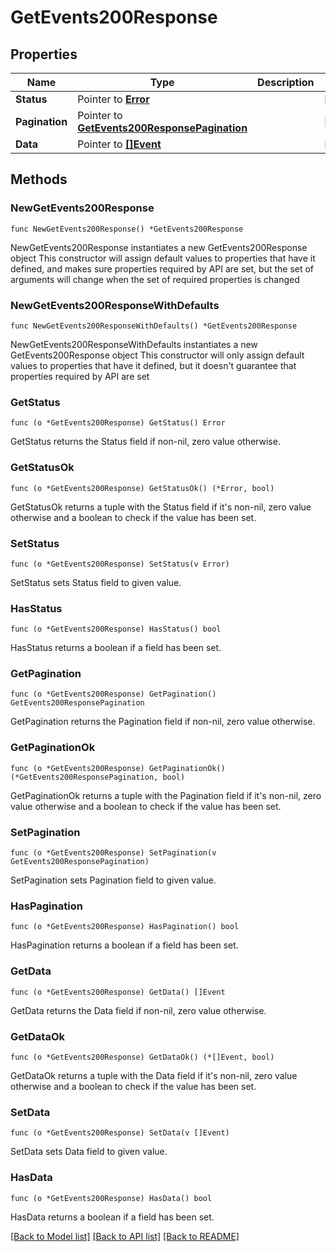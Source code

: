 # GetEvents200Response

## Properties

Name | Type | Description | Notes
------------ | ------------- | ------------- | -------------
**Status** | Pointer to [**Error**](Error.md) |  | [optional] 
**Pagination** | Pointer to [**GetEvents200ResponsePagination**](GetEvents200ResponsePagination.md) |  | [optional] 
**Data** | Pointer to [**[]Event**](Event.md) |  | [optional] 

## Methods

### NewGetEvents200Response

`func NewGetEvents200Response() *GetEvents200Response`

NewGetEvents200Response instantiates a new GetEvents200Response object
This constructor will assign default values to properties that have it defined,
and makes sure properties required by API are set, but the set of arguments
will change when the set of required properties is changed

### NewGetEvents200ResponseWithDefaults

`func NewGetEvents200ResponseWithDefaults() *GetEvents200Response`

NewGetEvents200ResponseWithDefaults instantiates a new GetEvents200Response object
This constructor will only assign default values to properties that have it defined,
but it doesn't guarantee that properties required by API are set

### GetStatus

`func (o *GetEvents200Response) GetStatus() Error`

GetStatus returns the Status field if non-nil, zero value otherwise.

### GetStatusOk

`func (o *GetEvents200Response) GetStatusOk() (*Error, bool)`

GetStatusOk returns a tuple with the Status field if it's non-nil, zero value otherwise
and a boolean to check if the value has been set.

### SetStatus

`func (o *GetEvents200Response) SetStatus(v Error)`

SetStatus sets Status field to given value.

### HasStatus

`func (o *GetEvents200Response) HasStatus() bool`

HasStatus returns a boolean if a field has been set.

### GetPagination

`func (o *GetEvents200Response) GetPagination() GetEvents200ResponsePagination`

GetPagination returns the Pagination field if non-nil, zero value otherwise.

### GetPaginationOk

`func (o *GetEvents200Response) GetPaginationOk() (*GetEvents200ResponsePagination, bool)`

GetPaginationOk returns a tuple with the Pagination field if it's non-nil, zero value otherwise
and a boolean to check if the value has been set.

### SetPagination

`func (o *GetEvents200Response) SetPagination(v GetEvents200ResponsePagination)`

SetPagination sets Pagination field to given value.

### HasPagination

`func (o *GetEvents200Response) HasPagination() bool`

HasPagination returns a boolean if a field has been set.

### GetData

`func (o *GetEvents200Response) GetData() []Event`

GetData returns the Data field if non-nil, zero value otherwise.

### GetDataOk

`func (o *GetEvents200Response) GetDataOk() (*[]Event, bool)`

GetDataOk returns a tuple with the Data field if it's non-nil, zero value otherwise
and a boolean to check if the value has been set.

### SetData

`func (o *GetEvents200Response) SetData(v []Event)`

SetData sets Data field to given value.

### HasData

`func (o *GetEvents200Response) HasData() bool`

HasData returns a boolean if a field has been set.


[[Back to Model list]](../README.md#documentation-for-models) [[Back to API list]](../README.md#documentation-for-api-endpoints) [[Back to README]](../README.md)


